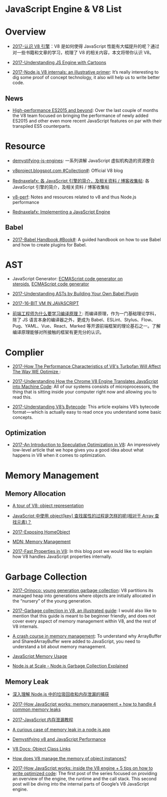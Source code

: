 

# JavaScript Engine & V8 List

# Overview

- [2017-认识 V8 引擎](https://zhuanlan.zhihu.com/p/27628685)：V8 是如何使得 JavaScript 性能有大幅提升的呢？通过对一些书籍和文章的学习，梳理了 V8 的相关内容，本文将带你认识 V8。

- [2017-Understanding JS Engine with Cartoons](https://parg.co/U3B)

- [2017-Node.js V8 internals: an illustrative primer](https://parg.co/UXh): It’s really interesting to dig some proof of concept technology, it also will help us to write better code.

## News

- [High-performance ES2015 and beyond](http://6me.us/2dRAT4): Over the last couple of months the V8 team focused on bringing the performance of newly added ES2015 and other even more recent JavaScript features on par with their transpiled ES5 counterparts.

# Resource

- [demystifying-js-engines](https://github.com/a0viedo/demystifying-js-engines): 一系列讲解 JavaScript 虚拟机构造的资源整合

- [v8project.blogspot.com #Collection#](http://v8project.blogspot.com/): Official V8 blog

- [Rednaxelafx: 各 JavaScript 引擎的简介，及相关资料 / 博客收集帖](http://hllvm.group.iteye.com/group/topic/37596): 各 JavaScript 引擎的简介，及相关资料 / 博客收集帖

- [v8-perf](https://github.com/thlorenz/v8-perf): Notes and resources related to v8 and thus Node.js performance

- [Rednaxelafx: Implementing a JavaScript Engine](http://www.slideshare.net/RednaxelaFX/implement-js-krystalmok20131110)

## Babel

- [2017-Babel Handbook #Book#](https://github.com/thejameskyle/babel-handbook): A guided handbook on how to use Babel and how to create plugins for Babel.

# AST

- JavaScript Generator: [ECMAScript code generator on steroids](https://github.com/inikulin/esotope), [ECMAScript code generator](https://github.com/estools/escodegen)

- [2017-Understanding ASTs by Building Your Own Babel Plugin](https://www.sitepoint.com/understanding-asts-building-babel-plugin/)

- [2017-16-BIT VM IN JAVASCRIPT](https://francisstokes.wordpress.com/2017/07/20/16-bit-vm-in-javascript/)

- [前端工程师为什么要学习编译原理？](https://zhuanlan.zhihu.com/p/31096468): 而编译原理，作为一门基础理论学科，除了 JS 语言本身的编译器之外，更成为 Babel、ESLint、Stylus、Flow、Pug、YAML、Vue、React、Marked 等开源前端框架的理论基石之一。了解编译原理能够对所接触的框架有更充分的认识。

# Complier

- [2017-How The Performance Characteristics of V8's Turbofan Will Affect The Way WE Optimize ](https://www.nearform.com/blog/node-js-is-getting-a-new-v8-with-turbofan/):

- [2017-Understanding How the Chrome V8 Engine Translates JavaScript into Machine Code](https://parg.co/Utm): All of our systems consists of microprocessors, the thing that is sitting inside your computer right now and allowing you to read this.

- [2017-Understanding V8’s Bytecode](https://parg.co/bzQ): This article explains V8’s bytecode format — which is actually easy to read once you understand some basic concepts.

## Optimization

- [2017-An Introduction to Speculative Optimization in V8](https://parg.co/Uuv): An impressively low-level article that we hope gives you a good idea about what happens in V8 when it comes to optimization.

# Memory Management

## Memory Allocation

- [A tour of V8: object representation](http://www.jayconrod.com/posts/52/a-tour-of-v8-object-representation)

- [JavaScript 中使用 object[key] 查找属性的过程是怎样的呢(相对于 Array 查找元素)？](https://www.zhihu.com/question/30848981/answer/51997592)

- [2017-Exposing HomeObject](https://hackernoon.com/exposing-homeobject-e61061cbfe17#.e9vdk64zd)

- [MDN: Memory Management](https://developer.mozilla.org/en-US/docs/Web/JavaScript/Memory_Management)

- [2017-Fast Properties in V8](https://parg.co/b70): In this blog post we would like to explain how V8 handles JavaScript properties internally.

# Garbage Collection

- [2017-Orinoco: young generation garbage collection](https://parg.co/UpK): V8 partitions its managed heap into generations where objects are initially allocated in the “nursery” of the young generation.

- [2017-Garbage collection in V8, an illustrated guide](https://parg.co/bQG): I would also like to mention that this guide is meant to be beginner friendly, and does not cover every aspect of memory management within V8, and the rest of V8 internals.

- [A crash course in memory management](https://parg.co/b9p): To understand why ArrayBuffer and SharedArrayBuffer were added to JavaScript, you need to understand a bit about memory management.

- [JavaScript Memory Usage](https://roman01la.github.io/js-memory-usage/)

- [Node.js at Scale - Node.js Garbage Collection Explained](https://blog.risingstack.com/node-js-at-scale-node-js-garbage-collection/)

## Memory Leak

- [深入理解 Node.js 中的垃圾回收和内存泄漏的捕获](http://wwsun.github.io/posts/understanding-nodejs-gc.html)

- [2017-How JavaScript works: memory management + how to handle 4 common memory leaks](https://parg.co/bnw)

- [2017-JavaScript 内存泄漏教程](http://www.ruanyifeng.com/blog/2017/04/memory-leak.html)

- [A curious case of memory leak in a node.js app](https://www.future-processing.pl/blog/a-curious-case-of-memory-leak-in-a-node-js-app/)

- [Demystifying v8 and JavaScript Performance](http://thlorenz.com/talks/demystifying-v8/talk.pdf)

- [V8 Docs: Object Class Links](https://v8docs.nodesource.com/node-7.2/db/d85/classv8_1_1_object.html)

- [How does V8 manage the memory of object instances?](http://stackoverflow.com/questions/7413168/how-does-v8-manage-the-memory-of-object-instances)

- [2017-How JavaScript works: inside the V8 engine + 5 tips on how to write optimized code](https://blog.sessionstack.com/how-javascript-works-inside-the-v8-engine-5-tips-on-how-to-write-optimized-code-ac089e62b12e): The first post of the series focused on providing an overview of the engine, the runtime and the call stack. This second post will be diving into the internal parts of Google’s V8 JavaScript engine.
